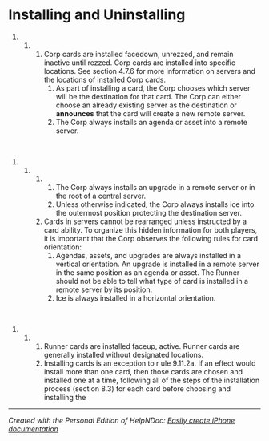 # Installing and Uninstalling

1. &nbsp;
   1. &nbsp;
      1. Corp cards are installed facedown, unrezzed, and remain inactive until rezzed. Corp cards are installed into specific locations. See section 4.7.6 for more information on servers and the locations of installed Corp cards.
         1. As part of installing a card, the Corp chooses which server will be the destination for that card. The Corp can either choose an already existing server as the destination or **announces** that the card will create a new remote server.
         1. The Corp always installs an agenda or asset into a remote server.

&nbsp;

1. &nbsp;
   1. &nbsp;
      1. &nbsp;
         1. The Corp always installs an upgrade in a remote server or in the root of a central server.
         1. Unless otherwise indicated, the Corp always installs ice into the outermost position protecting the destination server.
      1. Cards in servers cannot be rearranged unless instructed by a card ability. To organize this hidden information for both players, it is important that the Corp observes the following rules for card orientation:
         1. Agendas, assets, and upgrades are always installed in a vertical orientation. An upgrade is installed in a remote server in the same position as an agenda or asset. The Runner should not be able to tell what type of card is installed in a remote server by its position.
         1. Ice is always installed in a horizontal orientation.

&nbsp;

1. &nbsp;
   1. &nbsp;
      1. Runner cards are installed faceup, active. Runner cards are generally installed without designated locations.
      1. Installing cards is an exception to r ule 9.11.2a. If an effect would install more than one card, then those cards are chosen and installed one at a time, following all of the steps of the installation process (section 8.3) for each card before choosing and installing the


***
_Created with the Personal Edition of HelpNDoc: [Easily create iPhone documentation](<https://www.helpndoc.com/feature-tour/iphone-website-generation>)_
